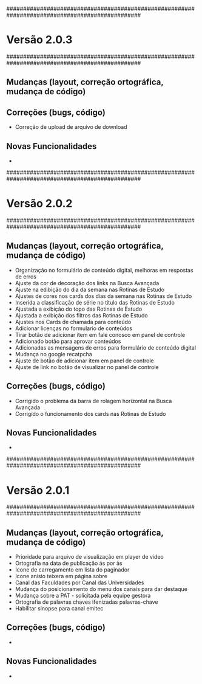 ################################################################################################
# Versão 2.0.3
################################################################################################
## Mudanças (layout, correção ortográfica, mudança de código)

## Correções (bugs, código)
- Correção de upload de arquivo de download

## Novas Funcionalidades
-
################################################################################################
# Versão 2.0.2
################################################################################################

## Mudanças (layout, correção ortográfica, mudança de código)
- Organização no formulário de conteúdo digital, melhoras em respostas de erros
- Ajuste da cor de decoração dos links na Busca Avançada
- Ajuste na edibição do dia da semana nas Rotinas de Estudo
- Ajustes de cores nos cards dos dias da semana nas Rotinas de Estudo
- Inserida a classificação de série no título das Rotinas de Estudo
- Ajustada a exibição do topo das Rotinas de Estudo
- Ajustada a exibição dos filtros das Rotinas de Estudo
- Ajustes nos Cards  de chamada para conteúdo
- Adicionar licenças no formulario de conteúdos
- Tirar botão de adicionar item em fale conosco em panel de controle
- Adicionado botão para aprovar conteúdos
- Adicionadas as mensagens de erros para formulário de conteúdo digital
- Mudança no google recatpcha
- Ajuste de botão de adicionar item em panel de controle
- Ajuste de link no botão de visualizar no panel de controle 

## Correções (bugs, código)
- Corrigido o problema da barra de rolagem horizontal na Busca Avançada
- Corrigido o funcionamento dos cards nas Rotinas de Estudo

## Novas Funcionalidades
-
################################################################################################
# Versão 2.0.1
################################################################################################
## Mudanças (layout, correção ortográfica, mudança de código)
- Prioridade para arquivo de visualização em player de video
- Ortografia na data de publicação ás por às
- Icone de carregamento em lista do paginador
- Icone anisio teixera em página sobre
- Canal das Faculdades por Canal das Universidades
- Mudança do posicionamento do menu dos canais para dar destaque
- Mudança sobre a PAT - solicitada pela equipe gestora
- Ortografia de palavras chaves ifenizadas palavras-chave
- Habilitar sinopse para canal emitec

## Correções (bugs, código)
-

## Novas Funcionalidades
-